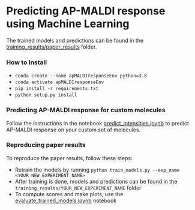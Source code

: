 # Predicting AP-MALDI response using Machine Learning
The trained models and predictions can be found in the [training_results/paper_results](./training_results/paper_results) folder.

### How to Install
- `conda create --name apMALDIresponseEnv python=3.8`
- `conda activate apMALDIresponseEnv`
- `pip install -r requirements.txt`
- `python setup.py install`

### Predicting AP-MALDI response for custom molecules
Follow the instructions in the notebook [predict_intensities.ipynb](notebooks/predict_intensities.ipynb) to predict AP-MALDI response on your custom set of molecules.

### Reproducing paper results
To reproduce the paper results, follow these steps:
- Retrain the models by running `python train_models.py --exp_name <YOUR_NEW_EXPERIMENT_NAME>`
- After training is done, models and predictions can be found in the `training_results/YOUR_NEW_EXPERIMENT_NAME` folder
- To compute scores and make plots, use the [evaluate_trained_models.ipynb](notebooks/evaluate_trained_models.ipynb) notebook

